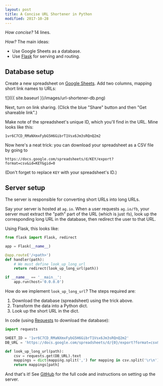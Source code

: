 ```yaml
---
layout: post
title: A Concise URL Shortener in Python
modified: 2017-10-28
---
```


*How concise?* 14 lines.

*How?* The main ideas:
* Use Google Sheets as a database.
* Use [Flask](http://flask.pocoo.org) for serving and routing.

## Database setup

Create a new spreadsheet on [Google Sheets](http://sheets.google.com).
Add two columns, mapping short link names to URLs:

![]({{ site.baseurl }}/images/url-shortener-db.png)

Next, turn on link sharing. (Click the blue "Share" button and then "Get shareable link".)

Make note of the spreadsheet's unique ID, which you'll find in the URL.
Mine looks like this:

```
1vr6C7CD_RMaNXmxFybG5H6GibrT1Vsx6Jm3sRQnQ2m2
```

Now here's a neat trick: you can download your spreadsheet as a CSV file by going to

```
https://docs.google.com/spreadsheets/d/KEY/export?format=csv&id=KEY&gid=0
```

(Don't forget to replace `KEY` with your spreadsheet's ID.)

## Server setup

The server is responsible for converting short URLs into long URLs.

Say your server is hosted at `ag.io`.
When a user requests `ag.io/fb`, your server must extract the "path" part of the URL (which is just `fb`),
look up the corresponding long URL in the database,
then redirect the user to that URL.

Using Flask, this looks like:

```python
from flask import Flask, redirect

app = Flask(__name__)

@app.route('/<path>')
def handler(path):
    # We must define look_up_long_url
    return redirect(look_up_long_url(path))

if __name__ == '__main__':
    app.run(host='0.0.0.0')
```

<!-- Note that we use Flask's [`redirect`](http://flask.pocoo.org/docs/api/#flask.redirect) to redirect the user's browser the long URL. -->

How do we implement `look_up_long_url`? The steps required are:

1. Download the database (spreadsheet) using the trick above.
2. Transform the data into a Python dict.
3. Look up the short URL in the dict.

In code (using [Requests](http://docs.python-requests.org/) to download the database):

```python
import requests

SHEET_ID = '1vr6C7CD_RMaNXmxFybG5H6GibrT1Vsx6Jm3sRQnQ2m2'
DB_URL = 'https://docs.google.com/spreadsheets/d/{0}/export?format=csv&id={0}&gid=0'.format(SHEET_ID)

def look_up_long_url(path):
    csv = requests.get(DB_URL).text
    mappings = dict(mapping.split(',') for mapping in csv.split('\r\n'))
    return mappings[path]
```

And that's it! See [GitHub](https://github.com/guoguo12/gsheets-url-shortener) for the full code and instructions on setting up the server.
